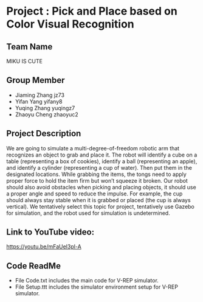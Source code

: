 # Project : Pick and Place based on Color Visual Recognition

## Team Name
MIKU IS CUTE
## Group Member
* Jiaming Zhang   jz73
* Yifan Yang   yifany8
* Yuqing Zhang   yuqingz7
* Zhaoyu Cheng   zhaoyuc2

## Project Description
We are going to simulate a multi-degree-of-freedom robotic arm that recognizes an object to grab and place it. The robot will identify a cube on a table (representing a box of cookies), identify a ball (representing an apple), and identify a cylinder (representing a cup of water). Then put them in the designated locations. While grabbing the items, the tongs need to apply proper force to hold the item firm but won’t squeeze it broken. Our robot should also avoid obstacles when picking and placing objects, it should use a proper angle and speed to reduce the impulse. For example, the cup should always stay stable when it is grabbed or placed (the cup is always vertical). 
We tentatively select this topic for project, tentatively use Gazebo for simulation, and the robot used for simulation is undetermined.

## Link to YouTube video:                      
https://youtu.be/mFaUeI3pl-A

## Code ReadMe
* File Code.txt includes the main code for V-REP simulator.
* File Setup.ttt includes the simulator environment setup for V-REP simulator.

